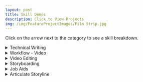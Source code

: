 ```yaml
---
layout: post
title: Skill Demos
description: Click to View Projects
img: /img/FeatureProjectImages/Film Strip.jpg
---
```


Click on the arrow next to the category to see a skill breakdown. 

<details>

<summary>Technical Writing </summary>
 <u> Scenerio Writing Storyboard/Script Example </u>
  <ul style ="list-style'type:disc">
    <li>Here is a sample from my latest project that has been genericized to demonstrate this writing style in a Storyboard/Script.</li>
    <li><a href="/docs/TechnicalWritingExamples/S SB&Script Example.docx" download> Scenerio Writing Storyboard/Script Example
    </a></li>
</ul>

  <u> Straight Informational Writing Storyboard/Script Example </u>
  <ul style ="list-style'type:disc">
    <li>Here is a sample from my latest project that has been genericized to demonstrate this writing style in a Storyboard/Script.</li>
    <li><a href="/docs/TechnicalWritingExamples/SI SB&Script Example.docx" download> Straight Informational Writing Storyboard/Script Example
    </a></li>
</ul>

  <u> Straight Informational Writing Text Reference Example </u>
  <ul style ="list-style'type:disc">
    <li>Here is a sample from my latest project that has been genericized to demonstrate this writing style in a Text Reference that would accompany the Video Training.</li>
    <li><a href="/docs/TechnicalWritingExamples/S Text Reference Example.docx" download> Straight Informational Writing Text Reference Example
    </a></li>
</ul>

</details>

<details>

  <summary>Workflow - Video </summary>
  <u>Storyboarding</u>
  <ul style ="list-style'type:disc">
    <li>Final Storyboard for the project. </li>
    <li><a href="/docs/SkillDemos/WorkflowVideo/Final 9-11 Commemorative Storyboard.docx" download> Final 9-11 Commemorative Storyboard
    </a></li>
  </ul>
   
  <u>Client Exchange</u>
  <ul style ="list-style'type:disc">
    <li>Summary of the Client communications with the resulting actions that were taken based on the feedback. </li>
    <li><a href="/docs/SkillDemos/WorkflowVideo/Client Exchange Log.docx" download> Client Exchange Log
    </a></li>
  </ul>
  
  <u>First Cut</u>
    <a href="https://youtu.be/tJRFAZOcUbI">Video Link</a>

  <u>Option 2</u>
    <a href="https://youtu.be/juTcgbW0lOU">Video Link</a>

  <u>Second Cut</u>
    <a href="https://youtu.be/Us3teXS65yk">Video Link</a>

  <u>Final Cut</u>
    <a href="https://youtu.be/kfSg1v4HhQc">Video Link</a>

</details>

<details>

  <summary>Video Editing</summary>
  <u>Deleting a Segment</u>
   <a href="https://youtu.be/7vO9wq4YaZA">Video Link</a>

  <u>Extending Slide to Match Audio</u>
   <a href="https://youtu.be/lyKQtFMv0TE">Video Link</a>

  <u>Replacing Segment and Audio</u>
   <a href="https://youtu.be/NlmyMu3wI0c">Video Link</a>

  <u>Text Overlays</u>
   <a href="https://youtu.be/inj8Esif-iY">Video Link</a>

  <u>Creating Video Overlays</u>
   <a href="https://youtu.be/CQ1-wYJCy_s">Video Link</a>

</details>

<details>

  <summary>Storyboarding </summary>
<div class="img_row">
	<img class="col one" src="{{ site.baseurl }}/img/Storyboard/Idea Board_Basic Outline.jpg" alt="" title= "Conflict Management for Leadership Storyboard"/>
  <img class="col one" src="{{ site.baseurl }}/img/Storyboard/Storyboard Outline.JPG" alt="" title= "Storyboard Outline for Getting Started with Google Suite"/>
	<img class="col one" src="{{ site.baseurl }}/img/Storyboard/Getting Started with Skype Articulate eLearning Storyboard.jpg" alt="" title= "Getting Started with Skype eLearning Storyboard"/>
</div>
<div class="three">
	<div class="col one caption">
		Conflict Management for Leadership Storyboard
	</div>
	<div class="col one caption">
		Storyboard Outline for Getting Started with Google Suite
	</div>
	<div class="col one caption">
		Getting Started with Skype eLearning Storyboard (eLearning)
	</div>
</div>

</details>

<details>
  <summary>Job Aids</summary>
  <u>Adobe Premiere Pro 2020 Basics Primer</u>
  <ul style ="list-style'type:disc">
    <li>Basics primer for getting started with Adobe Premiere Pro 2020 I created to help a training team on another contract. </li>
    <li><a href="/docs/How2Tutorials/Adobe Premiere Pro 2020 Basics Primer.docx" download> Adobe Premiere Pro 2020 Basics Primer
    </a></li>
  </ul>
  <u>PowerPoints into Videos</u>
  <ul style ="list-style'type:disc">
    <li>Basic primer for how to build a video using PowerPoint.</li>
    <li><a href="/docs/How2Tutorials/PowerPoints into Videos.docx" download> PowerPoints into Videos Job Aid
    </a></li>
  </ul>
  <u>DMV Licenses Job Aid</u>
  <ul style ="list-style'type:disc">
    <li>Reference sheet to help DMV operators navigate the convoluted topic of Licenses and IDs covered by the Colorado SB251 program</li>
    <li><a href="/docs/InstructorLedTrainingProjects/DMVLicense/Reference Sheet SB251 License & IDs.docx" download> Reference Sheet Handout
    </a></li>
  </ul>

</details>

<details>
  <summary>Articulate Storyline</summary>
  <u>Branching</u>
  <ul style ="list-style'type:disc">
    <li>Through the use of triggers depending on how the user response depends on where they are directed to next for the lesson.</li>
    <li><a href="https://youtu.be/iBrhV_X566Y"> Video Link 
    </a></li>
    </ul>

  <u>Triggers, Overlays, and Assessment</u>
  <ul style ="list-style'type:disc">
    <li>Short scene from Conflict Management for Leadership that utilizes triggers to progress the scene, overlays of multiple text boxes and character on a single slide, along with a check for understanding assessment.</li>
    <li><a href="https://youtu.be/JjsJRO75p04"> Video Link 
    </a></li>
    </ul>

</details>